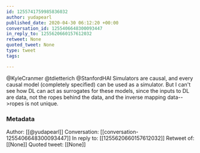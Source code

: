 ```yaml
---
id: 1255741759985836032
author: yudapearl
published_date: 2020-04-30 06:12:20 +00:00
conversation_id: 1255406648300093447
in_reply_to: 1255620660157612032
retweet: None
quoted_tweet: None
type: tweet
tags:

---
```


@KyleCranmer @tdietterich @StanfordHAI Simulators are causal, and every causal model (completely specified) can be used as a simulator. But I can't see how DL can act as surrogates for these models, since the inputs to DL are data, not the ropes behind the data, and the inverse mapping data--&gt;ropes is not unique.

### Metadata

Author: [[@yudapearl]]
Conversation: [[conversation-1255406648300093447]]
In reply to: [[1255620660157612032]]
Retweet of: [[None]]
Quoted tweet: [[None]]
